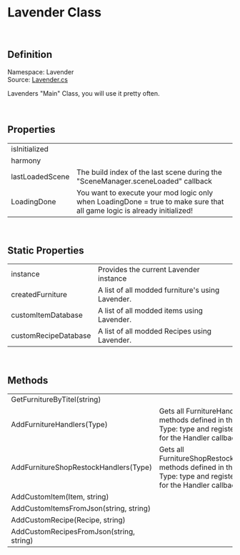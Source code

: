 # Lavender Class
<br>

## Definition
Namespace: Lavender <br>
Source: [Lavender.cs](https://github.com/leonarudo/Lavender/blob/main/Lavender/Lavender.cs)

Lavenders "Main" Class, you will use it pretty often.

<br>

## Properties

<table>
<tr>
    <td>isInitialized</td>
    <td></td>
</tr>
<tr>
    <td>harmony</td>
    <td></td>
</tr>
<tr>
    <td>lastLoadedScene</td>
    <td>The build index of the last scene during the "SceneManager.sceneLoaded" callback</td>
</tr>
<tr>
    <td>LoadingDone</td>
    <td>You want to execute your mod logic only when LoadingDone = true to make sure that all game logic is already initialized!</td>
</tr>
</table>

<br>

## Static Properties
<table>
<tr>
    <td>instance</td>
    <td>Provides the current Lavender instance</td>
</tr>
<tr>
    <td>createdFurniture</td>
    <td>A list of all modded furniture's using Lavender.</td>
</tr>
<tr>
    <td>customItemDatabase</td>
    <td>A list of all modded items using Lavender.</td>
</tr>
<tr>
    <td>customRecipeDatabase</td>
    <td>A list of all modded Recipes using Lavender.</td>
</tr>
</table>

<br>

## Methods
<table>
<tr>
    <td>GetFurnitureByTitel(string)</td>
    <td></td>
</tr>
<tr>
    <td>AddFurnitureHandlers(Type)</td>
    <td>Gets all FurnitureHandler methods defined in the given Type: type and registers them for the Handler callback</td>
</tr>
<tr>
    <td>AddFurnitureShopRestockHandlers(Type)</td>
    <td>Gets all FurnitureShopRestockHandler methods defined in the given Type: type and registers them for the Handler callback</td>
</tr>
<tr>
    <td>AddCustomItem(Item, string)</td>
    <td></td>
</tr>
<tr>
    <td>AddCustomItemsFromJson(string, string)</td>
    <td></td>
</tr>
<tr>
    <td>AddCustomRecipe(Recipe, string)</td>
    <td></td>
</tr>
<tr>
    <td>AddCustomRecipesFromJson(string, string)</td>
    <td></td>
</tr>
</table>